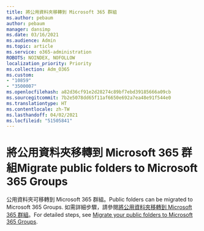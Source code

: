 ```yaml
---
title: 將公用資料夾移轉到 Microsoft 365 群組
ms.author: pebaum
author: pebaum
manager: dansimp
ms.date: 03/16/2021
ms.audience: Admin
ms.topic: article
ms.service: o365-administration
ROBOTS: NOINDEX, NOFOLLOW
localization_priority: Priority
ms.collection: Adm_O365
ms.custom:
- "10859"
- "3500007"
ms.openlocfilehash: a82d36cf91e2d28274c89bf7ebd39185666a09cb
ms.sourcegitcommit: 7b2e5078dd65f11af6650e692a7ea48e91f544e0
ms.translationtype: HT
ms.contentlocale: zh-TW
ms.lasthandoff: 04/02/2021
ms.locfileid: "51505841"
---
```

# <a name="migrate-public-folders-to-microsoft-365-groups"></a><span data-ttu-id="1cf70-102">將公用資料夾移轉到 Microsoft 365 群組</span><span class="sxs-lookup"><span data-stu-id="1cf70-102">Migrate public folders to Microsoft 365 Groups</span></span>

<span data-ttu-id="1cf70-103">公用資料夾可移轉到 Microsoft 365 群組。</span><span class="sxs-lookup"><span data-stu-id="1cf70-103">Public folders can be migrated to Microsoft 365 Groups.</span></span> <span data-ttu-id="1cf70-104">如需詳細步驟，請參閱[將公用資料夾移轉到 Microsoft 365 群組](https://aka.ms/PFToM365Group)。</span><span class="sxs-lookup"><span data-stu-id="1cf70-104">For detailed steps, see [Migrate your public folders to Microsoft 365 Groups](https://aka.ms/PFToM365Group).</span></span>